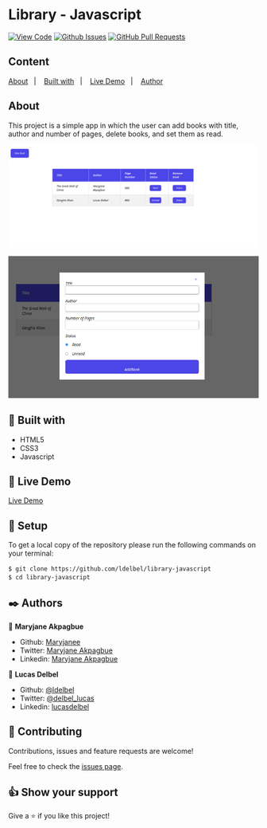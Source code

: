 # Library - Javascript
  
[![View Code](https://img.shields.io/badge/View%20-Code-green)]()
[![Github Issues](https://img.shields.io/badge/GitHub-Issues-orange)]()
[![GitHub Pull Requests](https://img.shields.io/badge/GitHub-Pull%20Requests-blue)]()

## Content

<a text-align="center" href="#about">About</a>&nbsp;&nbsp;&nbsp;|&nbsp;&nbsp;&nbsp;
<a href="#with">Built with</a>&nbsp;&nbsp;&nbsp;|&nbsp;&nbsp;&nbsp;
<a href="#ldl">Live Demo</a>&nbsp;&nbsp;&nbsp;|&nbsp;&nbsp;&nbsp;
<a href="#author">Author</a>

## About <a name = "about"></a>

This project is a simple app in which the user can add books with title, author and number of pages, delete books, and set them as read.

  ![screenshot](screen1.png) 
  
  ![screenshot](screen2.png) 

## 🔧 Built with<a name = "with"></a>

- HTML5
- CSS3
- Javascript

## 🔴 Live Demo <a name = "ldl"></a>

[Live Demo](https://ldelbel.github.io/library-javascript/)

## 🔨 Setup

To get a local copy of the repository please run the following commands on your terminal:

```bash
$ git clone https://github.com/ldelbel/library-javascript
$ cd library-javascript
```

## ✒️  Authors <a name = "author"></a>

👤 **Maryjane Akpagbue**

- Github: [Maryjanee](https://github.com/Maryjanee)
- Twitter: [Maryjane Akpagbue](https://twitter.com/alfredmaryjane)
- Linkedin: [Maryjane Akpagbue](https://www.linkedin.com/in/maryjane-akpagbue-1500b7173/)

👤 **Lucas Delbel**

- Github: [@ldelbel](https://github.com/ldelbel)
- Twitter: [@delbel_lucas](https://twitter.com/delbel_lucas)
- Linkedin: [lucasdelbel](https://www.linkedin.com/in/lucasdelbel/)

## 🤝 Contributing

Contributions, issues and feature requests are welcome!

Feel free to check the [issues page]().


## 👍 Show your support

Give a ⭐️ if you like this project!

